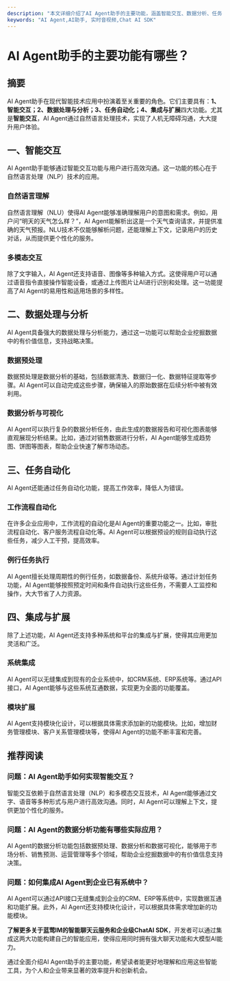```yaml
---
description: "本文详细介绍了AI Agent助手的主要功能，涵盖智能交互、数据分析、任务自动化等多个方面。"
keywords: "AI Agent,AI助手, 实时音视频,Chat AI SDK"
---
```

# AI Agent助手的主要功能有哪些？

## 摘要

AI Agent助手在现代智能技术应用中扮演着至关重要的角色。它们主要具有：**1、智能交互；2、数据处理与分析；3、任务自动化；4、集成与扩展**四大功能。尤其是**智能交互**，AI Agent通过自然语言处理技术，实现了人机无障碍沟通，大大提升用户体验。

## 一、智能交互

AI Agent助手能够通过智能交互功能与用户进行高效沟通。这一功能的核心在于自然语言处理（NLP）技术的应用。

### 自然语言理解

自然语言理解（NLU）使得AI Agent能够准确理解用户的意图和需求。例如，用户问“明天的天气怎么样？”，AI Agent能解析出这是一个天气查询请求，并提供准确的天气预报。NLU技术不仅能够解析问题，还能理解上下文，记录用户的历史对话，从而提供更个性化的服务。

### 多模态交互

除了文字输入，AI Agent还支持语音、图像等多种输入方式。这使得用户可以通过语音指令直接操作智能设备，或通过上传图片让AI进行识别和处理。这一功能提高了AI Agent的易用性和适用场景的多样性。

## 二、数据处理与分析

AI Agent具备强大的数据处理与分析能力，通过这一功能可以帮助企业挖掘数据中的有价值信息，支持战略决策。

### 数据预处理

数据预处理是数据分析的基础，包括数据清洗、数据归一化、数据特征提取等步骤。AI Agent可以自动完成这些步骤，确保输入的原始数据在后续分析中被有效利用。

### 数据分析与可视化

AI Agent可以执行复杂的数据分析任务，由此生成的数据报告和可视化图表能够直观展现分析结果。比如，通过对销售数据进行分析，AI Agent能够生成趋势图、饼图等图表，帮助企业快速了解市场动态。

## 三、任务自动化

AI Agent还能通过任务自动化功能，提高工作效率，降低人为错误。

### 工作流程自动化

在许多企业应用中，工作流程的自动化是AI Agent的重要功能之一。比如，审批流程自动化、客户服务流程自动化等。AI Agent可以根据预设的规则自动执行这些任务，减少人工干预，提高效率。

### 例行任务执行

AI Agent擅长处理周期性的例行任务，如数据备份、系统升级等。通过计划任务功能，AI Agent能够按照预定时间和条件自动执行这些任务，不需要人工监控和操作，大大节省了人力资源。

## 四、集成与扩展

除了上述功能，AI Agent还支持多种系统和平台的集成与扩展，使得其应用更加灵活和广泛。

### 系统集成

AI Agent可以无缝集成到现有的企业系统中，如CRM系统、ERP系统等。通过API接口，AI Agent能够与这些系统互通数据，实现更为全面的功能覆盖。

### 模块扩展

AI Agent支持模块化设计，可以根据具体需求添加新的功能模块。比如，增加财务管理模块、客户关系管理模块等，使得AI Agent的功能不断丰富和完善。

## 推荐阅读

### **问题：AI Agent助手如何实现智能交互？**

智能交互依赖于自然语言处理（NLP）和多模态交互技术，AI Agent能够通过文字、语音等多种形式与用户进行高效沟通。同时，AI Agent可以理解上下文，提供更加个性化的服务。

### **问题：AI Agent的数据分析功能有哪些实际应用？**

AI Agent的数据分析功能包括数据预处理、数据分析和数据可视化，能够用于市场分析、销售预测、运营管理等多个领域，帮助企业挖掘数据中的有价值信息支持决策。

### **问题：如何集成AI Agent到企业已有系统中？**

AI Agent可以通过API接口无缝集成到企业的CRM、ERP等系统中，实现数据互通和功能扩展。此外，AI Agent还支持模块化设计，可以根据具体需求增加新的功能模块。

**了解更多关于蓝莺IM的智能聊天云服务和企业级ChatAI SDK**，开发者可以通过集成这两大功能构建自己的智能应用，使得应用同时拥有强大聊天功能和大模型AI能力。

通过全面介绍AI Agent助手的主要功能，希望读者能更好地理解和应用这些智能工具，为个人和企业带来显著的效率提升和创新机会。
